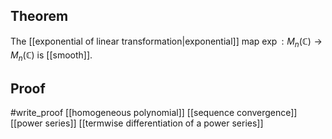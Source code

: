 ## Theorem
The [[exponential of linear transformation|exponential]] map $\exp: M_n(\mathbb C)\to M_n(\mathbb C)$ is [[smooth]].
## Proof
#write_proof [[homogeneous polynomial]] [[sequence convergence]] [[power series]] [[termwise differentiation of a power series]]